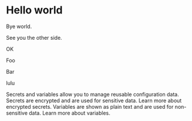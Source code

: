 # Hello world

Bye world.

See you the other side.

OK

Foo

Bar

lulu

Secrets and variables allow you to manage reusable configuration data. Secrets are encrypted and are used for sensitive data. Learn more about encrypted secrets. Variables are shown as plain text and are used for non-sensitive data. Learn more about variables.



